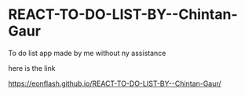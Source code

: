 # REACT-TO-DO-LIST-BY--Chintan-Gaur
To do list app made by me without ny assistance

here is the link

https://eonflash.github.io/REACT-TO-DO-LIST-BY--Chintan-Gaur/

